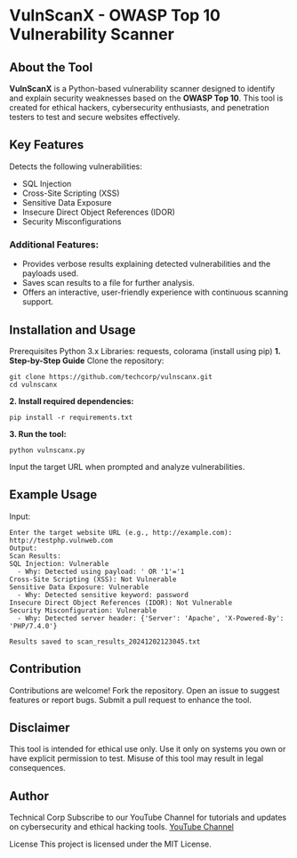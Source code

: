 # VulnScanX - OWASP Top 10 Vulnerability Scanner

## About the Tool
**VulnScanX** is a Python-based vulnerability scanner designed to identify and explain security weaknesses based on the **OWASP Top 10**. This tool is created for ethical hackers, cybersecurity enthusiasts, and penetration testers to test and secure websites effectively.

## Key Features
Detects the following vulnerabilities:
- SQL Injection
- Cross-Site Scripting (XSS)
- Sensitive Data Exposure
- Insecure Direct Object References (IDOR)
- Security Misconfigurations

### Additional Features:
- Provides verbose results explaining detected vulnerabilities and the payloads used.
- Saves scan results to a file for further analysis.
- Offers an interactive, user-friendly experience with continuous scanning support.

## Installation and Usage
Prerequisites
Python 3.x
Libraries: requests, colorama (install using pip)
**1. Step-by-Step Guide**
Clone the repository:
```
git clone https://github.com/techcorp/vulnscanx.git
cd vulnscanx
```
**2. Install required dependencies:**
```
pip install -r requirements.txt
```
**3. Run the tool:**
```
python vulnscanx.py
```
Input the target URL when prompted and analyze vulnerabilities.

## Example Usage
Input:
```
Enter the target website URL (e.g., http://example.com): http://testphp.vulnweb.com
Output:
Scan Results:
SQL Injection: Vulnerable
  - Why: Detected using payload: ' OR '1'='1
Cross-Site Scripting (XSS): Not Vulnerable
Sensitive Data Exposure: Vulnerable
  - Why: Detected sensitive keyword: password
Insecure Direct Object References (IDOR): Not Vulnerable
Security Misconfiguration: Vulnerable
  - Why: Detected server header: {'Server': 'Apache', 'X-Powered-By': 'PHP/7.4.0'}

Results saved to scan_results_20241202123045.txt
```
## Contribution
Contributions are welcome!
Fork the repository.
Open an issue to suggest features or report bugs.
Submit a pull request to enhance the tool.

## Disclaimer
This tool is intended for ethical use only. Use it only on systems you own or have explicit permission to test. Misuse of this tool may result in legal consequences.

## Author
Technical Corp
Subscribe to our YouTube Channel for tutorials and updates on cybersecurity and ethical hacking tools.
[YouTube Channel](https://youtube.com/@technicalcorp)

License
This project is licensed under the MIT License.


